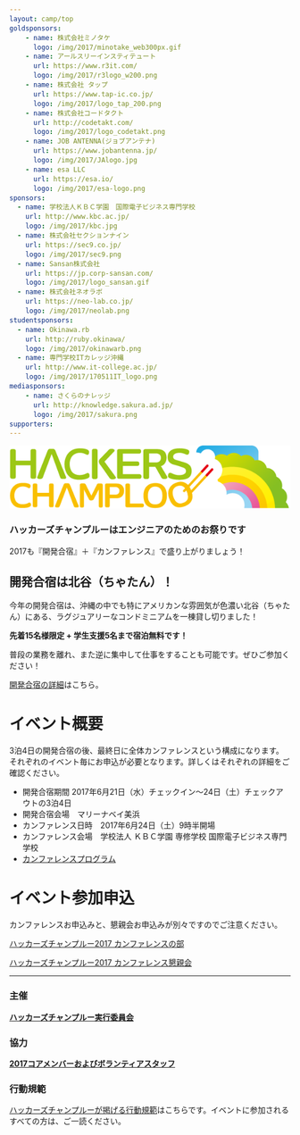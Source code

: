 ```yaml
---
layout: camp/top
goldsponsors:
    - name: 株式会社ミノタケ
      logo: /img/2017/minotake_web300px.gif
    - name: アールスリーインスティテュート
      url: https://www.r3it.com/
      logo: /img/2017/r3logo_w200.png
    - name: 株式会社 タップ
      url: https://www.tap-ic.co.jp/
      logo: /img/2017/logo_tap_200.png
    - name: 株式会社コードタクト
      url: http://codetakt.com/
      logo: /img/2017/logo_codetakt.png
    - name: JOB ANTENNA(ジョブアンテナ)
      url: https://www.jobantenna.jp/
      logo: /img/2017/JAlogo.jpg
    - name: esa LLC
      url: https://esa.io/
      logo: /img/2017/esa-logo.png
sponsors:
  - name: 学校法人ＫＢＣ学園　国際電子ビジネス専門学校
    url: http://www.kbc.ac.jp/
    logo: /img/2017/kbc.jpg
  - name: 株式会社セクションナイン
    url: https://sec9.co.jp/
    logo: /img/2017/sec9.png
  - name: Sansan株式会社
    url: https://jp.corp-sansan.com/
    logo: /img/2017/logo_sansan.gif
  - name: 株式会社ネオラボ
    url: https://neo-lab.co.jp/
    logo: /img/2017/neolab.png
studentsponsors:
  - name: Okinawa.rb
    url: http://ruby.okinawa/
    logo: /img/2017/okinawarb.png
  - name: 専門学校ITカレッジ沖縄
    url: http://www.it-college.ac.jp/
    logo: /img/2017/170511IT_logo.png
mediasponsors:
    - name: さくらのナレッジ
      url: http://knowledge.sakura.ad.jp/
      logo: /img/2017/sakura.png
supporters:
---
```



![ハッカーズチャンプルー](/img/logo/banner.png)


### ハッカーズチャンプルーはエンジニアのためのお祭りです

2017も『開発合宿』＋『カンファレンス』で盛り上がりましょう！


## 開発合宿は北谷（ちゃたん）！

今年の開発合宿は、沖縄の中でも特にアメリカンな雰囲気が色濃い北谷（ちゃたん）にある、ラグジュアリーなコンドミニアムを一棟貸し切りました！

**先着15名様限定 + 学生支援5名まで宿泊無料です！**

普段の業務を離れ、また逆に集中して仕事をすることも可能です。ぜひご参加ください！

[開発合宿の詳細](camp.html)はこちら。

# イベント概要

3泊4日の開発合宿の後、最終日に全体カンファレンスという構成になります。それぞれのイベント毎にお申込が必要となります。詳しくはそれぞれの詳細をご確認ください。

* 開発合宿期間 2017年6月21日（水）チェックイン〜24日（土）チェックアウトの3泊4日
* 開発合宿会場　マリーナベイ美浜
* カンファレンス日時　2017年6月24日（土）9時半開場
* カンファレンス会場　学校法人 ＫＢＣ学園 専修学校 国際電子ビジネス専門学校
* [カンファレンスプログラム](program.html)

# イベント参加申込

カンファレンスお申込みと、懇親会お申込みが別々ですのでご注意ください。

<a data-width="500" class="doorkeeper-registration-widget" href="https://hackers-champloo.doorkeeper.jp/events/60985">ハッカーズチャンプルー2017 カンファレンスの部</a><script src="https://widgets.doorkeeper.jp/w/widget.js"></script>

<a data-width="500" class="doorkeeper-registration-widget" href="https://hackers-champloo.doorkeeper.jp/events/60986">ハッカーズチャンプルー2017 カンファレンス懇親会</a><script src="https://widgets.doorkeeper.jp/w/widget.js"></script>


-----

### 主催

**[ハッカーズチャンプルー実行委員会](/about.html)**

### 協力

**[2017コアメンバーおよびボランティアスタッフ](/2017/staff.html)**

### 行動規範

[ハッカーズチャンプルーが掲げる行動規範](/policy.html)はこちらです。イベントに参加されるすべての方は、ご一読ください。

